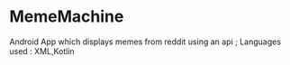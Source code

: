 # MemeMachine
Android App which displays memes from reddit using an api ; Languages used : XML,Kotlin
